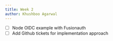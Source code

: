 ```yaml
---
title: Week 2
author: Khushboo Agarwal
---
```


<!--

-->

- [ ] Node OIDC example with Fusionauth
- [ ] Add Github tickets for implementation approach